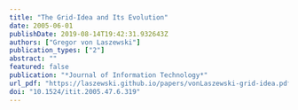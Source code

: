 ```yaml
---
title: "The Grid-Idea and Its Evolution"
date: 2005-06-01
publishDate: 2019-08-14T19:42:31.932643Z
authors: ["Gregor von Laszewski"]
publication_types: ["2"]
abstract: ""
featured: false
publication: "*Journal of Information Technology*"
url_pdf: "https://laszewski.github.io/papers/vonLaszewski-grid-idea.pdf"
doi: "10.1524/itit.2005.47.6.319"
---
```



